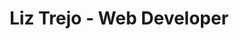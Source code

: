 ---
title: Liz Trejo - Web Developer
heading: Hi, I'm Liz Trejo!
about: |-
  I'm currently a student at Ada Developers Academy, a software engineering program that equips women and gender-diverse individuals with comprehensive skills in full-stack development, empowering them for success in the tech industry. I also run my own web development company, <a href="https://novusdigital.co/" target="_blank">Novus Digital Solutions</a>.

  As a passionate full-stack developer, I specialize in creating custom websites and e-commerce solutions that elevate businesses online. With expertise in Python, JavaScript, React, and more, I've successfully served diverse clients in various industries. I value teamwork, effective communication, and continuous learning.

  Currently seeking a rewarding career as a full-stack developer, I'm excited to collaborate on creating amazing digital experiences together!
navigation:
  - title: About
    url: switchSlide(0)
  - title: Skills
    url: switchSlide(1)
  - title: Projects
    url: switchSlide(2)
  - title: Contact
    url: switchSlide(3)
social:
  - title: LinkedIn
    url: https://linkedin.com/in/liz-trejo
    icon: mdi:linkedin
  - title: GitHub
    url: https://github.com/lissetet
    icon: mdi:github
  # - title: Website
  #   url: https://novusdigital.co
  #   icon: mdi:web
  - title: Email
    url: mailto:liz@liztrejo.dev
    icon: mdi:email
  # - title: Phone
  #   url: tel:7252501566
  #   icon: mdi:phone
  # - title: Text
  #   url: sms:7252501566
  #   icon: mdi:message
splash: /images/bgDark2.png
liz: /images/liz9.png
---